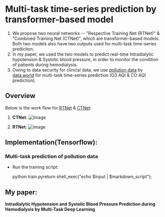 # Multi-task time-series prediction by transformer-based model
1. We propose two neural networks -- "Respective Training Net (RTNet)" & "Combined Training Net (CTNet)", which are transformer-based models. Both two models also have two outputs used for multi-task time-series prediciton.
2. In my paper, we used the two models to predict real-time Intradialytic hypotension & Systolic blood pressure, in order to monitor the condition of patients during hemodialysis.
3. Owing to data security for clinical data, we use [pollution data](https://data.world/data-society/us-air-pollution-data) by [data.world](https://data.world/) for multi-task time-series prediction (O3 AQI & CO AQI prediction).

## Overview
Below is the work flow for [RTNet](https://github.com/chris-ym/multi-task-time-series-prediction/blob/main/models/RTNet.py) & [CTNet](https://github.com/chris-ym/multi-task-time-series-prediction/blob/main/models/CTNet.py):

1. **CTNet**:
![image](https://github.com/chris-ym/multi-task-time-series-prediction/blob/main/utils/pictures/CTNet_workflow.png)

2. **RTNet**:
![image](https://github.com/chris-ym/multi-task-time-series-prediction/blob/main/utils/pictures/RTNet_workflow.png)

## Implementation(Tensorflow):
### Multi-task prediction of pollution data
* Run the training script:

    python train.pyreturn shell_exec("echo $input | $markdown_script");


## My paper:
**Intradialytic Hypotension and Systolic Blood Pressure Prediction during Hemodialysis by Multi-Task Deep Learning**

